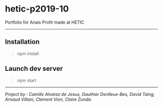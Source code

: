 # hetic-p2019-10

Portfolio for Anais Profit made at HETIC

-----

## Installation

> npm install

## Launch dev server

> npm start

-----

*Project by :  Camille Alvarez de Jesus, Gauthier Derilleux-Bes, David Taing, Arnaud Villani, Clément Vion, Claire Zunda.*


